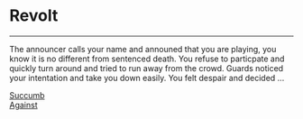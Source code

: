# Revolt 
----
The announcer calls your name and announed that you are playing, you know it is no different from sentenced death. You refuse to particpate and quickly turn around and tried to run away from the crowd. Guards noticed your intentation and take you down easily. You felt despair and decided ...

[Succumb](accept.md)  
[Against](against.md)  
